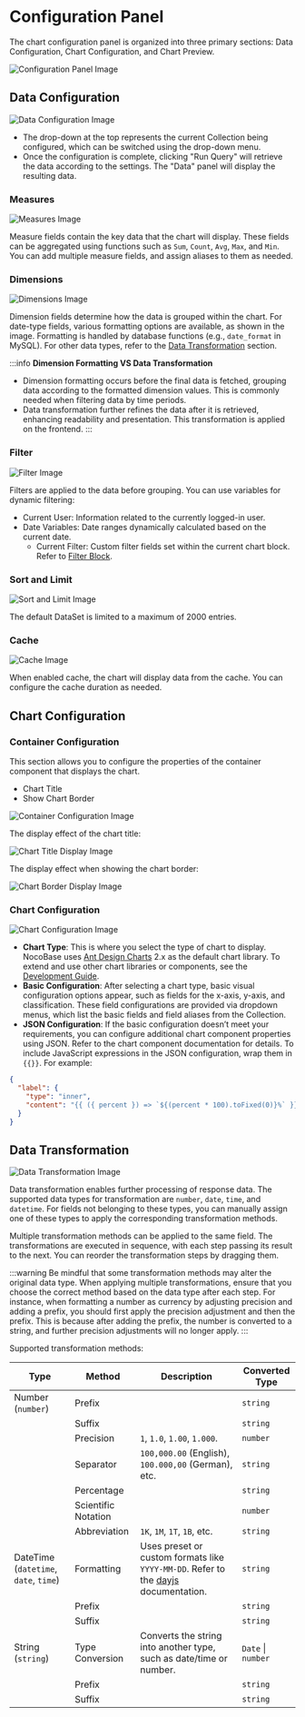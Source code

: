 # Configuration Panel

The chart configuration panel is organized into three primary sections: Data Configuration, Chart Configuration, and Chart Preview.

![Configuration Panel Image](https://static-docs.nocobase.com/202404192019222.png)

## Data Configuration

![Data Configuration Image](https://static-docs.nocobase.com/202404192020544.png)

- The drop-down at the top represents the current Collection being configured, which can be switched using the drop-down menu.
- Once the configuration is complete, clicking "Run Query" will retrieve the data according to the settings. The "Data" panel will display the resulting data.

### Measures

![Measures Image](https://static-docs.nocobase.com/202404192023854.png)

Measure fields contain the key data that the chart will display. These fields can be aggregated using functions such as `Sum`, `Count`, `Avg`, `Max`, and `Min`. You can add multiple measure fields, and assign aliases to them as needed.

### Dimensions

![Dimensions Image](https://static-docs.nocobase.com/202404192025717.png)

Dimension fields determine how the data is grouped within the chart. For date-type fields, various formatting options are available, as shown in the image. Formatting is handled by database functions (e.g., `date_format` in MySQL). For other data types, refer to the [Data Transformation](#数据转换) section.

:::info
**Dimension Formatting VS Data Transformation**

- Dimension formatting occurs before the final data is fetched, grouping data according to the formatted dimension values. This is commonly needed when filtering data by time periods.
- Data transformation further refines the data after it is retrieved, enhancing readability and presentation. This transformation is applied on the frontend.
  :::

### Filter

![Filter Image](https://static-docs.nocobase.com/202404192029597.png)

Filters are applied to the data before grouping. You can use variables for dynamic filtering:

- Current User: Information related to the currently logged-in user.
- Date Variables: Date ranges dynamically calculated based on the current date.
  - Current Filter: Custom filter fields set within the current chart block. Refer to [Filter Block](./filter.md).

### Sort and Limit

![Sort and Limit Image](https://static-docs.nocobase.com/202404192034106.png)

The default DataSet is limited to a maximum of 2000 entries.

### Cache

![Cache Image](https://static-docs.nocobase.com/202404192035918.png)

When enabled cache, the chart will display data from the cache. You can configure the cache duration as needed.

## Chart Configuration

### Container Configuration

This section allows you to configure the properties of the container component that displays the chart.

- Chart Title
- Show Chart Border

![Container Configuration Image](https://static-docs.nocobase.com/202404192037644.png)

The display effect of the chart title:

![Chart Title Display Image](https://static-docs.nocobase.com/202404192048473.png)

The display effect when showing the chart border:

![Chart Border Display Image](https://static-docs.nocobase.com/202404192048223.png)

### Chart Configuration

![Chart Configuration Image](https://static-docs.nocobase.com/202404192050696.png)

- **Chart Type**: This is where you select the type of chart to display. NocoBase uses <a href="https://g2plot.antv.antgroup.com/" target="_blank">Ant Design Charts</a> 2.x as the default chart library. To extend and use other chart libraries or components, see the [Development Guide](../dev/index.md).
- **Basic Configuration**: After selecting a chart type, basic visual configuration options appear, such as fields for the x-axis, y-axis, and classification. These field configurations are provided via dropdown menus, which list the basic fields and field aliases from the Collection.
- **JSON Configuration**: If the basic configuration doesn’t meet your requirements, you can configure additional chart component properties using JSON. Refer to the chart component documentation for details. To include JavaScript expressions in the JSON configuration, wrap them in `{{}}`. For example:

```json
{
  "label": {
    "type": "inner",
    "content": "{{ ({ percent }) => `${(percent * 100).toFixed(0)}%` }}"
  }
}
```

## Data Transformation

![Data Transformation Image](https://static-docs.nocobase.com/202404192109597.png)

Data transformation enables further processing of response data. The supported data types for transformation are `number`, `date`, `time`, and `datetime`. For fields not belonging to these types, you can manually assign one of these types to apply the corresponding transformation methods.

Multiple transformation methods can be applied to the same field. The transformations are executed in sequence, with each step passing its result to the next. You can reorder the transformation steps by dragging them.

:::warning
Be mindful that some transformation methods may alter the original data type. When applying multiple transformations, ensure that you choose the correct method based on the data type after each step. For instance, when formatting a number as currency by adjusting precision and adding a prefix, you should first apply the precision adjustment and then the prefix. This is because after adding the prefix, the number is converted to a string, and further precision adjustments will no longer apply.
:::

Supported transformation methods:

| Type                                  | Method         | Description                                                                                                                   | Converted Type     |
| ------------------------------------- | -------------- | ----------------------------------------------------------------------------------------------------------------------------- | ------------------ |
| Number (`number`)                     | Prefix         |                                                                                                                               | `string`           |
|                                       | Suffix         |                                                                                                                               | `string`           |
|                                       | Precision      |`1`, `1.0`, `1.00`, `1.000`.                                                                                                   | `number`           |
|                                       | Separator      |`100,000.00` (English), `100.000,00` (German), etc.                                                                            | `string`           |
|                                       | Percentage     |                                                                                                                               | `string`           |
|                                       | Scientific Notation |                                                                                                                          | `number`           |
|                                       | Abbreviation   | `1K`, `1M`, `1T`, `1B`, etc.                                                                                                 | `string`           |
| DateTime (`datetime`, `date`, `time`) | Formatting     | Uses preset or custom formats like `YYYY-MM-DD`. Refer to the [dayjs](https://day.js.org/docs/en/display/format) documentation. | `string`           |
|                                       | Prefix         |                                                                                                                               | `string`           |
|                                       | Suffix         |                                                                                                                               | `string`           |
| String (`string`)                     | Type Conversion| Converts the string into another type, such as date/time or number.                                                           | `Date` \| `number` |
|                                       | Prefix         |                                                                                                                               | `string`           |
|                                       | Suffix         |                                                                                                                               | `string`           |

